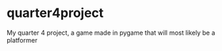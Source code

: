 # quarter4project
My quarter 4 project, a game made in pygame that will most likely be a platformer

